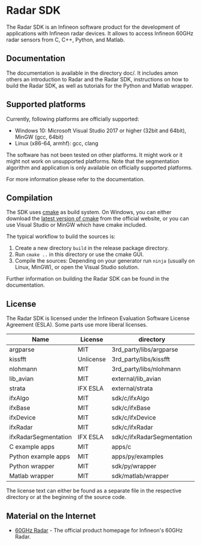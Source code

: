 # Radar SDK

The Radar SDK is an Infineon software product for the development of
applications with Infineon radar devices. It allows to access Infineon 60GHz
radar sensors from C, C++, Python, and Matlab.

## Documentation

The documentation is available in the directory doc/. It includes amon others
an introduction to Radar and the Radar SDK, instructions on how to build the
Radar SDK, as well as tutorials for the Python and Matlab wrapper.

## Supported platforms

Currently, following platforms are officially supported:
- Windows 10: Microsoft Visual Studio 2017 or higher (32bit and 64bit), MinGW
  (gcc, 64bit)
- Linux (x86-64, armhf): gcc, clang

The software has not been tested on other platforms. It might work or it might
not work on unsupported platforms. Note that the segmentation algorithm and
application is only available on officially supported platforms.

For more information please refer to the documentation.

## Compilation

The SDK uses [cmake](https://cmake.org) as build system. On Windows, you can
either download the [latest version of cmake](https://cmake.org/download/) from
the official website, or you can use Visual Studio or MinGW which have cmake
included.

The typical workflow to build the sources is:
  1. Create a new directory `build` in the release package directory.
  2. Run `cmake ..` in this directory or use the cmake GUI.
  3. Compile the sources: Depending on your generator run `ninja` (usually on
     Linux, MinGW), or open the Visual Studio solution.

Further information on building the Radar SDK can be found in the
documentation.

## License

The Radar SDK is licensed under the Infineon Evaluation Software License
Agreement (ESLA). Some parts use more liberal licenses.

| Name                 | License   | directory                  |
|----------------------|-----------|----------------------------|
| argparse             | MIT       | 3rd\_party/libs/argparse   |
| kissfft              | Unlicense | 3rd\_party/libs/kissfft    |
| nlohmann             | MIT       | 3rd\_party/libs/nlohmann   |
| lib\_avian           | MIT       | external/lib\_avian        |
| strata               | IFX ESLA  | external/strata            |
| ifxAlgo              | MIT       | sdk/c/ifxAlgo              |
| ifxBase              | MIT       | sdk/c/ifxBase              |
| ifxDevice            | MIT       | sdk/c/ifxDevice            |
| ifxRadar             | MIT       | sdk/c/ifxRadar             |
| ifxRadarSegmentation | IFX ESLA  | sdk/c/ifxRadarSegmentation |
| C example apps       | MIT       | apps/c                     |
| Python example apps  | MIT       | apps/py/examples           |
| Python wrapper       | MIT       | sdk/py/wrapper             |
| Matlab wrapper       | MIT       | sdk/matlab/wrapper         |

The license text can either be found as a separate file in the respective
directory or at the beginning of the source code.

## Material on the Internet

* [60GHz Radar](https://www.infineon.com/60ghz) - The official product homepage for Infineon's 60GHz Radar.
